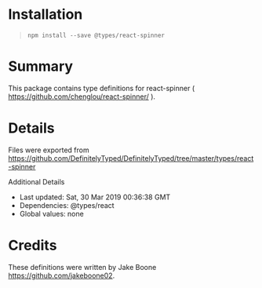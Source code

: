# Installation
> `npm install --save @types/react-spinner`

# Summary
This package contains type definitions for react-spinner ( https://github.com/chenglou/react-spinner/ ).

# Details
Files were exported from https://github.com/DefinitelyTyped/DefinitelyTyped/tree/master/types/react-spinner

Additional Details
 * Last updated: Sat, 30 Mar 2019 00:36:38 GMT
 * Dependencies: @types/react
 * Global values: none

# Credits
These definitions were written by Jake Boone <https://github.com/jakeboone02>.
